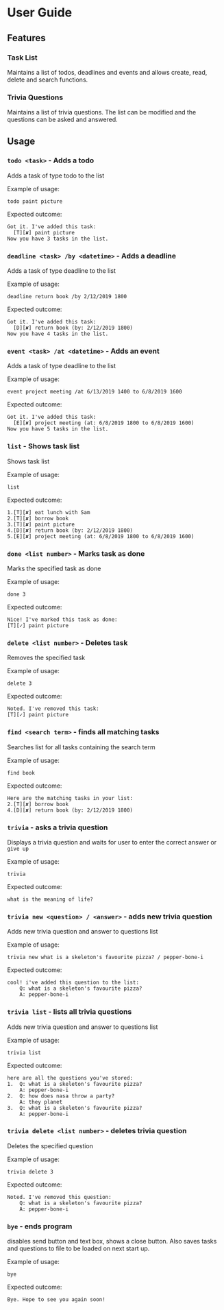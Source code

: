 # User Guide

## Features 

### Task List
Maintains a list of todos, deadlines and events and allows create, read, delete and search functions.

### Trivia Questions
Maintains a list of trivia questions. The list can be modified and the questions can be asked and answered.

## Usage

### `todo <task>` - Adds a todo

Adds a task of type todo to the list

Example of usage: 

`todo paint picture`

Expected outcome:

```
Got it. I've added this task:
  [T][✘] paint picture
Now you have 3 tasks in the list.
```
### `deadline <task> /by <datetime>` - Adds a deadline

Adds a task of type deadline to the list

Example of usage: 

`deadline return book /by 2/12/2019 1800`

Expected outcome:

```
Got it. I've added this task:
  [D][✘] return book (by: 2/12/2019 1800)
Now you have 4 tasks in the list.
```
### `event <task> /at <datetime>` - Adds an event

Adds a task of type deadline to the list

Example of usage: 

`event project meeting /at 6/13/2019 1400 to 6/8/2019 1600`

Expected outcome:

```
Got it. I've added this task:
  [E][✘] project meeting (at: 6/8/2019 1800 to 6/8/2019 1600)
Now you have 5 tasks in the list.
```
### `list` - Shows task list

Shows task list

Example of usage: 

`list`

Expected outcome:

```
1.[T][✘] eat lunch with Sam
2.[T][✘] borrow book
3.[T][✘] paint picture
4.[D][✘] return book (by: 2/12/2019 1800)
5.[E][✘] project meeting (at: 6/8/2019 1800 to 6/8/2019 1600)
```
### `done <list number>` - Marks task as done

Marks the specified task as done

Example of usage: 

`done 3`

Expected outcome:

```
Nice! I've marked this task as done:
[T][✓] paint picture
```
### `delete <list number>` - Deletes task

Removes the specified task

Example of usage: 

`delete 3`

Expected outcome:

```
Noted. I've removed this task:
[T][✓] paint picture
```
### `find <search term>` - finds all matching tasks

Searches list for all tasks containing the search term

Example of usage: 

`find book`

Expected outcome:

```
Here are the matching tasks in your list:
2.[T][✘] borrow book
4.[D][✘] return book (by: 2/12/2019 1800)
```
### `trivia` - asks a trivia question

Displays a trivia question and waits for user to enter the correct answer or `give up`

Example of usage: 

`trivia`

Expected outcome:

```
what is the meaning of life?
```
### `trivia new <question> / <answer>` - adds new trivia question

Adds new trivia question and answer to questions list

Example of usage: 

`trivia new what is a skeleton's favourite pizza? / pepper-bone-i`

Expected outcome:

```
cool! i've added this question to the list:
    Q: what is a skeleton's favourite pizza?
    A: pepper-bone-i
```
### `trivia list` - lists all trivia questions

Adds new trivia question and answer to questions list

Example of usage: 

`trivia list`

Expected outcome:

```
here are all the questions you've stored:
1.  Q: what is a skeleton's favourite pizza?
    A: pepper-bone-i
2.  Q: how does nasa throw a party?
    A: they planet
3.  Q: what is a skeleton's favourite pizza?
    A: pepper-bone-i
```
### `trivia delete <list number>` - deletes trivia question

Deletes the specified question

Example of usage: 

`trivia delete 3`

Expected outcome:

```
Noted. I've removed this question:
    Q: what is a skeleton's favourite pizza?
    A: pepper-bone-i
```
### `bye` - ends program

disables send button and text box, shows a close button. Also saves tasks and questions to file to be loaded on next start up.

Example of usage: 

`bye`

Expected outcome:

```
Bye. Hope to see you again soon!
```
